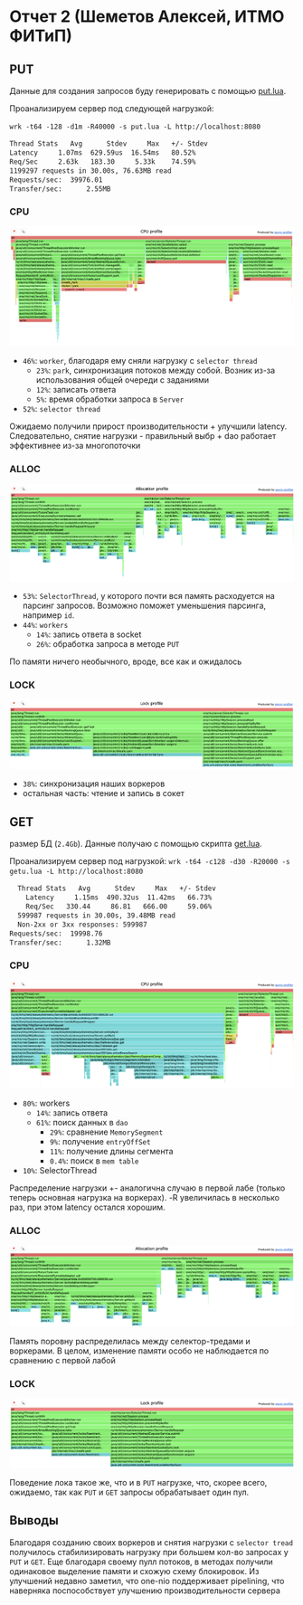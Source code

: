 # Отчет 2 (Шеметов Алексей, ИТМО ФИТиП)

## PUT

Данные для создания запросов буду генерировать с помощью [put.lua](./wrk/put.lua).

Проанализируем сервер под следующей нагрузкой:

`wrk -t64 -128 -d1m -R40000 -s put.lua -L http://localhost:8080`

```
Thread Stats   Avg      Stdev     Max   +/- Stdev
Latency     1.07ms  629.59us  16.54ms   80.52%
Req/Sec     2.63k   183.30     5.33k    74.59%
1199297 requests in 30.00s, 76.63MB read
Requests/sec:  39976.01
Transfer/sec:      2.55MB
```

### CPU

![](./img/cpu_put.png)

- `46%`: `worker`, благодаря ему сняли нагрузку с `selector thread`
  - `23%`: `park`, синхронизация потоков между собой. Возник из-за использования общей очереди с заданиями
  - `12%`: записать ответа
  -  `5%`: время обработки запроса в `Server`
- `52%`: `selector thread`

Ожидаемо получили прирост производительности + улучшили latency. Следовательно, снятие нагрузки - правильный выбр + 
dao работает эффективнее из-за многопоточки

### ALLOC

![](./img/allocation_put.png)

- `53%`: `SelectorThread`, у которого почти вся память расходуется на парсинг запросов.
Возможно поможет уменьшения парсинга, например `id`.
- `44%`: `workers`
  - `14%`: запись ответа в socket
  - `26%`: обработка запроса в методе `PUT`

По памяти ничего необычного, вроде, все как и ожидалось

### LOCK

![](./img/lock_put.png)

- `38%`: синхронизация наших воркеров
- остальная часть: чтение и запись в сокет

## GET

размер БД (`2.4Gb`). Данные получаю с помощью скрипта [get.lua](./wrk/get.lua).

Проанализируем сервер под нагрузкой: `wrk -t64 -c128 -d30 -R20000 -s getu.lua -L http://localhost:8080`

```
  Thread Stats   Avg      Stdev     Max   +/- Stdev
    Latency     1.15ms  490.32us  11.42ms   66.73%
    Req/Sec   330.44     86.81   666.00     59.06%
  599987 requests in 30.00s, 39.48MB read
  Non-2xx or 3xx responses: 599987
Requests/sec:  19998.76
Transfer/sec:      1.32MB
```

### CPU


![](./img/cpu_get.png)

- `80%`: workers
  - `14%`: запись ответа
  - `61%`: поиск данных в `dao`
    - `29%`: сравнение `MemorySegment`
    - `9%`: получение `entryOffSet`
    - `11%`: получение длины сегмента
    - `0.4%`: поиск в `mem table`
- `10%`: SelectorThread

Распределение нагрузки +- аналогична случаю в первой лабе (только теперь основная нагрузка на воркерах).
-R увеличилась в несколько раз, при этом latency остался хорошим.

### ALLOC

![](./img/allocation_get.png)

Память поровну распределилась между селектор-тредами и воркерами.
В целом, изменение памяти особо не наблюдается по сравнению с первой лабой

### LOCK

![](./img/lock_get.png)

Поведение лока такое же, что и в `PUT` нагрузке, что, скорее всего, ожидаемо,
так как `PUT` и `GET` запросы обрабатывает один пул.

## Выводы

Благодаря созданию своих воркеров и снятия нагрузки с `selector tread` получилось 
стабилизировать нагрузку при большем кол-во запросах у `PUT` и `GET`.
Еще благодаря своему пулл потоков, в методах получили одинаковое выделение памяти
и схожую схему блокировок. Из улучшений недавно заметил, что one-nio поддерживает pipelining,
что наверняка поспособствует улучшению производительности сервера